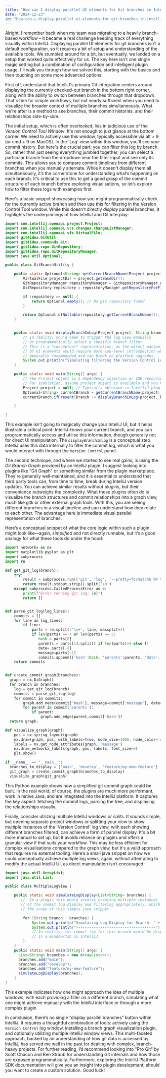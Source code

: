 ```yaml
---
title: "How can I display parallel UI elements for Git branches in IntelliJ?"
date: "2024-12-23"
id: "how-can-i-display-parallel-ui-elements-for-git-branches-in-intellij"
---
```


Alright,  I remember back when my team was migrating to a heavily branch-based workflow – it became a real challenge keeping track of everything visually within IntelliJ. Displaying parallel UI elements for git branches isn't a default configuration, so it requires a bit of setup and understanding of the available tools. We stumbled around for a bit, but eventually, we landed on a setup that worked quite effectively for us. The key here isn't one single magic setting but a combination of configuration and intelligent plugin usage. I'll walk you through how we solved this, starting with the basics and then touching on some more advanced options.

First off, understand that IntelliJ's primary Git integration centers around displaying the currently checked-out branch in the bottom right corner, along with the ability to switch between branches through that dropdown. That's fine for simple workflows, but not nearly sufficient when you need to visualize the broader context of multiple branches simultaneously. What we're after is a method to see branches, their commit histories, and their relationships side-by-side.

The initial setup, which is often overlooked, lies in judicious use of the *Version Control Tool Window*. It's not enough to just glance at the bottom corner. We need to actively use this window, typically accessible via alt + 9 (or cmd + 9 on MacOS). In the 'Log' view within this window, you'll see your commit history. But here's the crucial part: you can filter this log by branch. So, rather than just seeing everything jumbled together, you can select a particular branch from the dropdown near the filter input and see only its commits. This allows you to compare commit timelines from different branches when you manually alternate. While it doesn't display them all simultaneously, it’s the cornerstone for understanding what’s happening on each branch. It's critical to use this to get a good grasp of the commit structure of each branch before exploring visualisations, so let’s explore how to filter these logs with examples first.

Here's a basic snippet showcasing how you might programmatically check for the currently active branch and then use this for filtering in the Version Control Tool window. While this doesn't directly *display* parallel branches, it highlights the underpinnings of how IntelliJ and Git interplay:

```java
import com.intellij.openapi.project.Project;
import com.intellij.openapi.vcs.changes.ChangeListManager;
import com.intellij.openapi.vfs.VirtualFile;
import git4idea.GitUtil;
import git4idea.commands.Git;
import git4idea.repo.GitRepository;
import git4idea.repo.GitRepositoryManager;
import java.util.Optional;

public class GitBranchUtility {

    public static Optional<String> getCurrentBranchName(Project project) {
        VirtualFile projectDir = project.getBaseDir();
        GitRepositoryManager repositoryManager = GitRepositoryManager.getInstance(project);
        GitRepository repository = repositoryManager.getRepositoryForFile(projectDir);

        if (repository == null) {
            return Optional.empty(); // No git repository found
        }

        return Optional.ofNullable(repository.getCurrentBranchName());
    }


    public static void displayBranchInLog(Project project, String branchName) {
        // In reality, you'd need to trigger the log view manually
        // or programmatically select a specific branch filter.
        // This is a *conceptual* representation, as the direct manipulation
        // of UI elements would require more low-level introspection which isn't
        // generally recommended and can break on platform upgrades.
        System.out.println("Simulating filtering the Version Control Log for branch: " + branchName);
    }

    public static void main(String[] args) {
        // The Project object is a dependency injection or IDE resource in context of a plugin.
        // For simulation, assume project object is available and you have the correct VCS setup.
        Project project = null; // Typically obtained in IntelliJ plugin context
        Optional<String> currentBranch = getCurrentBranchName(project);
        currentBranch.ifPresent(branch -> displayBranchInLog(project, branch));

    }

}

```

This example isn't going to magically change your IntelliJ UI, but it helps illustrate a critical point: IntelliJ *knows* your current branch, and you can programmatically access and utilise this information, though generally not for direct UI manipulation. The `displayBranchInLog` is a conceptual step. IntelliJ uses this data internally to filter the commit log, which is what you would interact with through the `Version Control` panel.

The second technique, and where we started to see real gains, is using the *Git Branch Graph* provided by an IntelliJ plugin. I suggest looking into plugins like "Git Graph" or something similar from the plugin marketplace. They're generally well-maintained, and it is essential to understand that third party tools can, from time to time, break during IntelliJ version updates. You can achieve similar results without plugins, but their convenience outweighs the complexity. What these plugins often do is visualize the branch structures and commit relationships into a graph view, much like gitk or other external graph tools. With this, you are seeing different branches in a visual timeline and can understand how they relate to each other. The advantage here is immediate visual parallel representation of branches.

Here’s a conceptual snippet of what the core logic within such a plugin might look like—again, *simplified* and not directly runnable, but it’s a good analogy for what these tools do under the hood:

```python
import networkx as nx
import matplotlib.pyplot as plt
import subprocess
import re

def get_git_log(branch):
    try:
        result = subprocess.run(['git', 'log', '--pretty=format:%h %P %ad %s', '--date=short', branch], capture_output=True, text=True, check=True)
        return result.stdout.strip().split('\n')
    except subprocess.CalledProcessError as e:
        print(f"Error running git log: {e}")
        return []


def parse_git_log(log_lines):
    commits = []
    for line in log_lines:
        if line:
            parts = re.split(r'\s+', line, maxsplit=4)
            if len(parts) == 4 or len(parts) == 5:
               hash = parts[0]
               parents = parts[1].split() if len(parts)>4 else []
               date= parts[-2]
               message=parts[-1]
               commits.append({'hash':hash, 'parents':parents, 'date': date, 'message': message})
    return commits


def create_commit_graph(branches):
  graph = nx.DiGraph()
  for branch in branches:
    log = get_git_log(branch)
    commits = parse_git_log(log)
    for commit in commits:
        graph.add_node(commit['hash'], message=commit['message'], date= commit['date'], branch = branch)
        for parent in commit['parents']:
            if parent:
                graph.add_edge(parent,commit['hash'])
  return graph;

def visualize_graph(graph):
    pos = nx.spring_layout(graph)
    nx.draw(graph, pos, with_labels=True, node_size=1000, node_color='skyblue', font_size=8, edge_color='gray', arrowsize=10)
    labels = nx.get_node_attributes(graph, 'message')
    nx.draw_networkx_labels(graph, pos, labels, font_size=6)
    plt.show()

if __name__ == "__main__":
  branches_to_display = ['main', 'develop', 'feature/my-new-feature']
  git_graph = create_commit_graph(branches_to_display)
  visualize_graph(git_graph)
```

This Python example shows how a simplified git commit graph could be built. In the real world, of course, the plugins are much more performant, work in native Java, and are integrated into the IntelliJ platform. It captures the key aspect: fetching the commit logs, parsing the tree, and displaying the relationships visually.

Finally, consider utilizing multiple IntelliJ windows or splits. It sounds simple, but opening separate project windows or splitting your view to show multiple instances of the 'Version Control' log view, with each showing different branches filtered, can achieve a form of parallel display. It's a bit more manual to set up, but it avoids reliance on plugins and offers a granular view if that suits your workflow. This may be less efficient for complex visualisations compared to the graph view, but it's a valid approach that requires no external tooling. Here’s a small java snippet on how we could conceptually achieve multiple log views, again, without attempting to modify the actual IntelliJ UI, as direct manipulation isn’t encouraged:

```java
import java.util.ArrayList;
import java.util.List;

public class MultipleLogView {

    public static void simulateLogDisplay(List<String> branches) {
       //  In a plugin this would involve creating multiple instances
       // of the commit log display and filtering appropriately, which is far beyond
       // the scope of this simple java snippet.

        for (String branch : branches) {
            System.out.println("Simulating Log Display for Branch: " + branch);
            System.out.println("------------------------------------");
            // In reality, the commit log for this branch would be displayed
            // In a window/tab in IntelliJ.
        }
    }
    public static void main(String[] args) {
      List<String> branches = new ArrayList<>();
      branches.add("main");
      branches.add("develop");
      branches.add("feature/my-new-feature");
      simulateLogDisplay(branches);
    }
}
```

This example indicates how one might approach the idea of multiple windows, with each providing a filter on a different branch, simulating what one might achieve manually with the IntelliJ interface or through a more complex plugin.

In conclusion, there’s no single “display parallel branches” button within IntelliJ. It requires a thoughtful combination of tools: actively using the `Version Control` log window, installing a branch graph visualization plugin, and optionally utilizing multiple IntelliJ window views. This multi-faceted approach, backed by an understanding of how git data is accessed by IntelliJ, has served me well in the past for dealing with complex, branch-heavy projects. For further reading, I’d recommend looking into "Pro Git" by Scott Chacon and Ben Straub for understanding Git internals and how those are exposed programmatically. Furthermore, exploring the IntelliJ Platform SDK documentation will give you an insight into plugin development, should you want to create a custom solution. Good luck!

